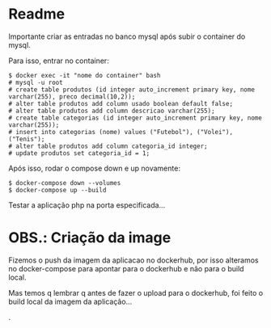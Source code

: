 # Readme

Importante criar as entradas no banco mysql após subir o container do mysql.

Para isso, entrar no container:
```
$ docker exec -it "nome do container" bash
# mysql -u root
# create table produtos (id integer auto_increment primary key, nome varchar(255), preco decimal(10,2));
# alter table produtos add column usado boolean default false;
# alter table produtos add column descricao varchar(255);
# create table categorias (id integer auto_increment primary key, nome varchar(255));
# insert into categorias (nome) values ("Futebol"), ("Volei"), ("Tenis");
# alter table produtos add column categoria_id integer;
# update produtos set categoria_id = 1;

```

Após isso, rodar o compose down e up novamente:
```
$ docker-compose down --volumes
$ docker-compose up --build

```

Testar a aplicação php na porta especificada...

# OBS.: Criação da image

Fizemos o push da imagem da aplicacao no dockerhub, por isso alteramos no docker-compose para apontar para o dockerhub e não para o build local.

Mas temos q lembrar q antes de fazer o upload para o dockerhub, foi feito o build local da imagem da aplicação...

.

